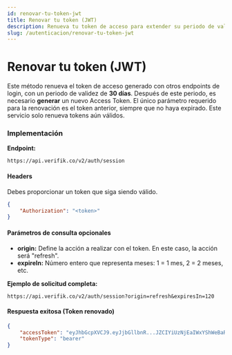 ```yaml
---
id: renovar-tu-token-jwt
title: Renovar tu token (JWT)
description: Renueva tu token de acceso para extender su periodo de validez
slug: /autenticacion/renovar-tu-token-jwt
---
```


# Renovar tu token (JWT)

Este método renueva el token de acceso generado con otros endpoints de login, con un periodo de validez de **30 días**. Después de este periodo, es necesario **generar** un nuevo Access Token. El único parámetro requerido para la renovación es el token anterior, siempre que no haya expirado. Este servicio solo renueva tokens aún válidos.

### Implementación

**Endpoint:**

`https://api.verifik.co/v2/auth/session`

#### Headers

Debes proporcionar un token que siga siendo válido.

```json
{
    "Authorization": "<token>"
}
```

#### Parámetros de consulta opcionales

* **origin:** Define la acción a realizar con el token. En este caso, la acción será "refresh".
* **expireIn:** Número entero que representa meses: 1 = 1 mes, 2 = 2 meses, etc.

**Ejemplo de solicitud completa:**

`https://api.verifik.co/v2/auth/session?origin=refresh&expiresIn=120`

#### Respuesta exitosa (Token renovado)

```json
{
    "accessToken": "eyJhbGcpXVCJ9.eyJjbGllbnR...JZCIYiUzNjEaIWxYShWeBaRs",
    "tokenType": "bearer"
}
```


